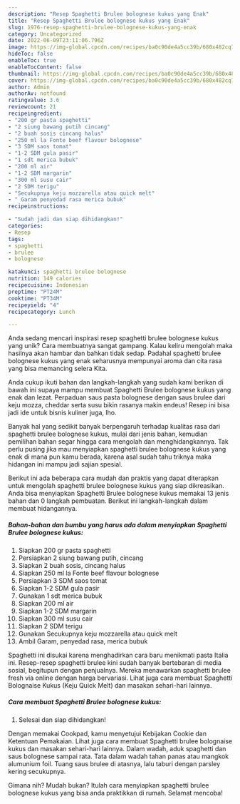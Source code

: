 ```yaml
---
description: "Resep Spaghetti Brulee bolognese kukus yang Enak"
title: "Resep Spaghetti Brulee bolognese kukus yang Enak"
slug: 1976-resep-spaghetti-brulee-bolognese-kukus-yang-enak
category: Uncategorized
date: 2022-06-09T23:11:06.796Z
image: https://img-global.cpcdn.com/recipes/ba0c90de4a5cc39b/680x482cq70/spaghetti-brulee-bolognese-kukus-foto-resep-utama.jpg
hideToc: false
enableToc: true
enableTocContent: false
thumbnail: https://img-global.cpcdn.com/recipes/ba0c90de4a5cc39b/680x482cq70/spaghetti-brulee-bolognese-kukus-foto-resep-utama.jpg
cover: https://img-global.cpcdn.com/recipes/ba0c90de4a5cc39b/680x482cq70/spaghetti-brulee-bolognese-kukus-foto-resep-utama.jpg
author: Admin
authorAv: notfound
ratingvalue: 3.6
reviewcount: 21
recipeingredient:
- "200 gr pasta spaghetti"
- "2 siung bawang putih cincang"
- "2 buah sosis cincang halus"
- "250 ml la Fonte beef flavour bolognese"
- "3 SDM saos tomat"
- "1-2 SDM gula pasir"
- "1 sdt merica bubuk"
- "200 ml air"
- "1-2 SDM margarin"
- "300 ml susu cair"
- "2 SDM terigu"
- "Secukupnya keju mozzarella atau quick melt"
- " Garam penyedad rasa merica bubuk"
recipeinstructions:

- "Sudah jadi dan siap dihidangkan!"
categories:
- Resep
tags:
- spaghetti
- brulee
- bolognese

katakunci: spaghetti brulee bolognese 
nutrition: 149 calories
recipecuisine: Indonesian
preptime: "PT24M"
cooktime: "PT34M"
recipeyield: "4"
recipecategory: Lunch

---
```





Anda sedang mencari inspirasi resep spaghetti brulee bolognese kukus yang unik? Cara membuatnya sangat gampang. Kalau keliru mengolah maka hasilnya akan hambar dan bahkan tidak sedap. Padahal spaghetti brulee bolognese kukus yang enak seharusnya mempunyai aroma dan cita rasa yang bisa memancing selera Kita.





Anda cukup ikuti bahan dan langkah-langkah yang sudah kami berikan di bawah ini supaya mampu membuat Spaghetti Brulee bolognese kukus yang enak dan lezat. Perpaduan saus pasta bolognese dengan saus brulee dari keju mozza, cheddar serta susu bikin rasanya makin endeus! Resep ini bisa jadi ide untuk bisnis kuliner juga, lho.

Banyak hal yang sedikit banyak berpengaruh terhadap kualitas rasa dari spaghetti brulee bolognese kukus, mulai dari jenis bahan, kemudian pemilihan bahan segar hingga cara mengolah dan menghidangkannya. Tak perlu pusing jika mau menyiapkan spaghetti brulee bolognese kukus yang enak di mana pun kamu berada, karena asal sudah tahu triknya maka hidangan ini mampu jadi sajian spesial.






Berikut ini ada beberapa cara mudah dan praktis yang dapat diterapkan untuk mengolah spaghetti brulee bolognese kukus yang siap dikreasikan. Anda bisa menyiapkan Spaghetti Brulee bolognese kukus memakai 13 jenis bahan dan 0 langkah pembuatan. Berikut ini langkah-langkah dalam membuat hidangannya.

<!--inarticleads1-->

##### Bahan-bahan dan bumbu yang harus ada dalam menyiapkan Spaghetti Brulee bolognese kukus:

1. Siapkan 200 gr pasta spaghetti
1. Persiapkan 2 siung bawang putih, cincang
1. Siapkan 2 buah sosis, cincang halus
1. Siapkan 250 ml la Fonte beef flavour bolognese
1. Persiapkan 3 SDM saos tomat
1. Siapkan 1-2 SDM gula pasir
1. Gunakan 1 sdt merica bubuk
1. Siapkan 200 ml air
1. Siapkan 1-2 SDM margarin
1. Siapkan 300 ml susu cair
1. Siapkan 2 SDM terigu
1. Gunakan Secukupnya keju mozzarella atau quick melt
1. Ambil  Garam, penyedad rasa, merica bubuk


Spaghetti ini disukai karena menghadirkan cara baru menikmati pasta Italia ini. Resep-resep spaghetti brulee kini sudah banyak bertebaran di media sosial, begitupun dengan penjualnya. Mereka menawarkan spaghetti brulee fresh via online dengan harga bervariasi. Lihat juga cara membuat Spaghetti Bolognaise Kukus (Keju Quick Melt) dan masakan sehari-hari lainnya. 

<!--inarticleads2-->

##### Cara membuat Spaghetti Brulee bolognese kukus:


1. Selesai dan siap dihidangkan!

Dengan memakai Cookpad, kamu menyetujui Kebijakan Cookie dan Ketentuan Pemakaian. Lihat juga cara membuat Spaghetti brulee bolognaise kukus dan masakan sehari-hari lainnya. Dalam wadah, aduk spaghetti dan saus bolognese sampai rata. Tata dalam wadah tahan panas atau mangkok alumunium foil. Tuang saus brulee di atasnya, lalu taburi dengan parsley kering secukupnya. 

Gimana nih? Mudah bukan? Itulah cara menyiapkan spaghetti brulee bolognese kukus yang bisa anda praktikkan di rumah. Selamat mencoba!
